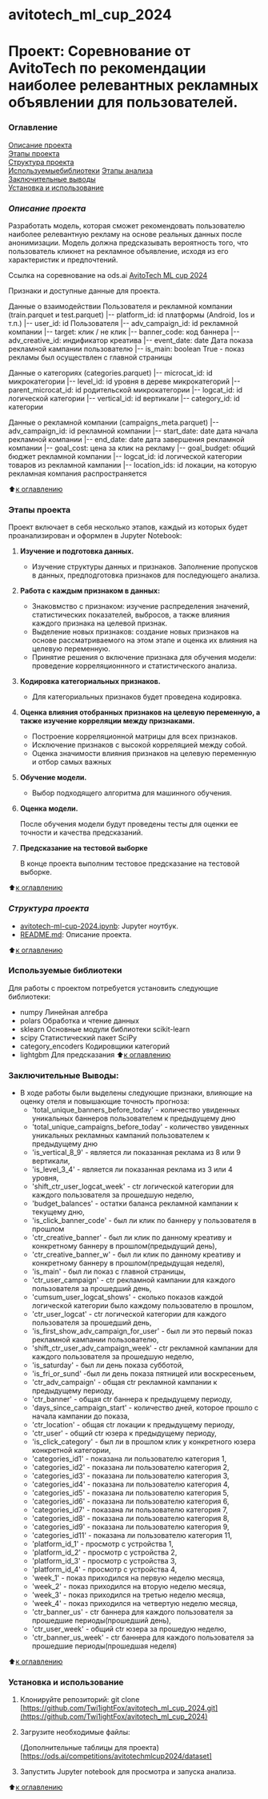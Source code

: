 # avitotech_ml_cup_2024

# Проект: Соревнование от AvitoTech по рекомендации наиболее релевантных рекламных объявлении для пользователей.

### Оглавление

[Описание проекта](#описание-проекта)  
[Этапы проекта](#этапы-проекта)  
[Структура проекта](#структура-проекта)  
[Используемыебиблиотеки](#используемые-библиотеки)
[Этапы анализа](#этапы-анализа)  
[Заключительные выводы](#заключительные-выводы)  
[Установка и использование](#установка-и-использование)  

### ***Описание проекта***
Разработать модель, которая сможет рекомендовать пользователю наиболее релевантную рекламу на основе реальных данных после анонимизации. 
Модель должна предсказывать вероятность того, что пользователь кликнет на рекламное объявление, исходя из его характеристик и предпочтений. 

Ссылка на соревнование на ods.ai [AvitoTech ML cup 2024](https://ods.ai/competitions/avitotechmlcup2024)

Признаки и доступные данные для проекта.

Данные о взаимодействии Пользователя и рекламной компании (train.parquet и test.parquet)
 |-- platform_id: id платформы (Android, Ios и т.п.)
 |-- user_id: id Пользователя 
 |-- adv_campaign_id: id рекламной компании 
 |-- target: клик / не клик
 |-- banner_code: код баннера
 |-- adv_creative_id: индификатор креатива
 |-- event_date: date Дата показа рекламной кампании пользователю
 |-- is_main: boolean True - показ рекламы был осуществлен с главной страницы

Данные о категориях (categories.parquet)
|-- microcat_id: id микрокатегории 
|-- level_id: id уровня в дереве микрокатегорий
|-- parent_microcat_id: id родительской микрокатегории
|-- logcat_id: id логической категории 
|-- vertical_id: id вертикали 
|-- category_id: id категории 
 

Данные о рекламной компании (campaigns_meta.parquet)
|-- adv_campaign_id: id рекламной компании 
|-- start_date: date дата начала рекламной компании 
|-- end_date: date дата завершения рекламной компании
|-- goal_cost: цена за клик на рекламу
|-- goal_budget: общий бюджет рекламной компании
|-- logcat_id: id логической категории товаров из рекламной кампании
|-- location_ids: id локации, на которую рекламная компания распространяется 

:arrow_up:[к оглавлению](#оглавление)

### Этапы проекта

Проект включает в себя несколько этапов, каждый из которых будет проанализирован и оформлен в Jupyter Notebook:

1. **Изучение и подготовка данных.**

   * Изучение структуры данных и признаков. Заполнение пропусков в данных, предподготовка признаков для последующего анализа.
     
2. **Работа с каждым признаком в данных:**
   
   * Знаковмство с признаком: изучение распределения значений, статистических показателей, выбросов, а также влияния каждого признака на целевой признак.
   * Выделение новых признаков: создание новых признаков на основе рассматриваемого на этом этапе и оценка их влияния на целевую переменную.
   * Принятие решения о включение признака для обучения модели: проведение корреляционнного и статистического анализа.
     
3. **Кодировка категориальных признаков.**
   
   * Для категориальных признаков будет проведена кодировка.
     
4. **Оценка влияния отобранных признаков на целевую переменную, а также изучение корреляции между признаками.**
   
   * Построение корреляционной матрицы для всех признаков.
   * Исключение признаков с высокой корреляцией между собой.
   * Оценка значимости влияния признаков на целевую переменную и отбор самых важных
  
5. **Обучение модели.**

   * Выбор подходящего алгоритма для машинного обучения.
     
6. **Оценка модели.**
   
    После обучения модели будут проведены тесты для оценки ее точности и качества предсказаний.
   
7. **Предсказание на тестовой выборке**
   
   В конце проекта выполним тестовое предсказание на тестовой выборке.

   
:arrow_up:[к оглавлению](#оглавление)

### ***Структура проекта***

- [avitotech-ml-cup-2024.ipynb](https://github.com/Twi1ightFox/avitotech_ml_cup_2024/blob/master/avitotech-ml-cup-2024.ipynb): Jupyter ноутбук.
- [README.md](https://github.com/Dashaklen/Project_2_HH/blob/master/README.md): Описание проекта.

:arrow_up:[к оглавлению](#оглавление)

### Используемые библиотеки

Для работы с проектом потребуется установить следующие библиотеки:

- numpy  Линейная алгебра
- polars  Обработка и чтение данных
- sklearn  Основные модули библиотеки scikit-learn
- scipy Статистический пакет SciPy
- category_encoders Кодировщики категорий
- lightgbm Для предсказания
:arrow_up:[к оглавлению](#оглавление)


### Заключительные Выводы:

- В ходе работы были выделены следующие признаки, влияющие на оценку отеля и повышающие точность прогноза:
   *  'total_unique_banners_before_today' - количество увиденных уникальных баннеров пользователем к предыдущему дню
   *  'total_unique_campaigns_before_today' - количество увиденных уникальных рекламных кампаний пользователем к предыдущему дню
   *  'is_vertical_8_9' - является ли показанная реклама из 8 или 9 вертикали,
   *  'is_level_3_4' - является ли показанная реклама из 3 или 4 уровня,
   *  'shift_ctr_user_logcat_week' - ctr логической категории для каждого пользователя за прошедшую неделю,
   *  'budget_balances' - остатки баланса рекламной кампании к текущему дню,
   *  'is_click_banner_code' - был ли клик по баннеру у пользователя в прошлом
   *  'ctr_creative_banner' - был ли клик по данному креативу и конкретному баннеру в прошлом(предыдущий день),
   *  'ctr_creative_banner_w' - был ли клик по данному креативу и конкретному баннеру в прошлом(предыдущая неделя),
   *  'is_main' - был ли показ с главной страницы,
   *  'ctr_user_campaign' - ctr рекламной кампании для каждого пользователя за прошедший день,
   *  'cumsum_user_logcat_shows' - сколько показов каждой логической категории было каждому пользователю в прошлом,
   *  'ctr_user_logcat' - ctr логической категории для каждого пользователя за прошедший день,
   *  'is_first_show_adv_campaign_for_user' - был ли это первый показ рекламной кампании пользователю,
   *  'shift_ctr_user_adv_campaign_week' - ctr рекламной кампании для каждого пользователя за прошедшую неделю,
   *  'is_saturday' - был ли день показа субботой,
   *   'is_fri_or_sund' -был ли день показа пятницей или воскресеньем,
   *   'ctr_adv_campaign' - общая ctr рекламной кампании к предыдущему периоду,
   *   'ctr_banner' - общая ctr баннера к предыдущему периоду,
   *   'days_since_campaign_start' - количество дней, которое прошло с начала кампании до показа,
   *   'ctr_location' - общая ctr локации к предыдущему периоду,
   *   'ctr_user' - общий ctr юзера к предыдущему периоду,
   *   'is_click_category' - был ли в прошлом клик у конкретного юзера  конкретной категории,
   *   'categories_id1' - показана ли пользователю категория 1,
   *   'categories_id2' - показана ли пользователю категория 2,
   *   'categories_id3' - показана ли пользователю категория 3,
   *   'categories_id4' - показана ли пользователю категория 4,
   *   'categories_id5' - показана ли пользователю категория 5,
   *   'categories_id6' - показана ли пользователю категория 6,
   *   'categories_id7' - показана ли пользователю категория 7,
   *   'categories_id8' - показана ли пользователю категория 8,
   *   'categories_id9' - показана ли пользователю категория 9,
   *   'categories_id11' - показана ли пользователю категория 11,
   *   'platform_id_1' - просмотр с устройства 1,
   *   'platform_id_2' - просмотр с устройства 2,
   *   'platform_id_3' - просмотр с устройства 3,
   *   'platform_id_4' - просмотр с устройства 4,
   *   'week_1' - показ приходился на первую неделю месяца,
   *   'week_2' - показ приходился на вторую неделю месяца,
   *   'week_3' - показ приходился на третью неделю месяца,
   *   'week_4' - показ приходился на четвертую неделю месяца,
   *    'ctr_banner_us' - ctr баннера для каждого пользователя за прошедшие периоды(прошедший день),
   *    'ctr_user_week' - общий ctr юзера за прошедую неделю,
   *    'ctr_banner_us_week' - ctr баннера для каждого пользователя за прошедшие периоды(прошедшая неделя)

:arrow_up:[к оглавлению](#оглавление)

### Установка и использование

1. Клонируйте репозиторий:
   git clone [https://github.com/Twi1ightFox/avitotech_ml_cup_2024.git](https://github.com/Twi1ightFox/avitotech_ml_cup_2024)
   
2. Загрузите необходимые файлы:
   
   (Дополнительные таблицы для проекта)[https://ods.ai/competitions/avitotechmlcup2024/dataset]
   
3. Запустить Jupyter notebook для просмотра и запуска анализа.

:arrow_up:[к оглавлению](#оглавление)
